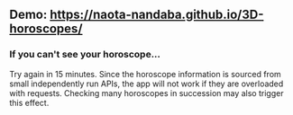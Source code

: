 ## Demo: https://naota-nandaba.github.io/3D-horoscopes/

### If you can't see your horoscope...

Try again in 15 minutes. Since the horoscope information is sourced from small
independently run APIs, the app will not work if they are overloaded with requests.
Checking many horoscopes in succession may also trigger this effect.
